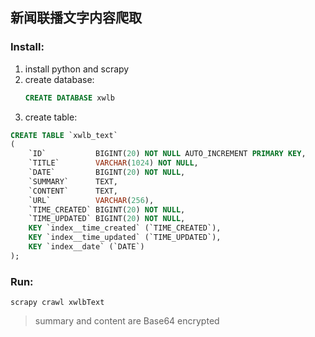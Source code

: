 ## 新闻联播文字内容爬取

### Install:
1. install python and scrapy
2. create database:
   ```sql
   CREATE DATABASE xwlb
   ```
3. create table:
```sql
CREATE TABLE `xwlb_text`
(
    `ID`           BIGINT(20) NOT NULL AUTO_INCREMENT PRIMARY KEY,
    `TITLE`        VARCHAR(1024) NOT NULL,
    `DATE`         BIGINT(20) NOT NULL,
    `SUMMARY`      TEXT,
    `CONTENT`      TEXT,
    `URL`          VARCHAR(256),
    `TIME_CREATED` BIGINT(20) NOT NULL,
    `TIME_UPDATED` BIGINT(20) NOT NULL,
    KEY `index__time_created` (`TIME_CREATED`),
    KEY `index__time_updated` (`TIME_UPDATED`),
    KEY `index__date` (`DATE`)
);
```

### Run:
`scrapy crawl xwlbText`
> summary and content are Base64 encrypted